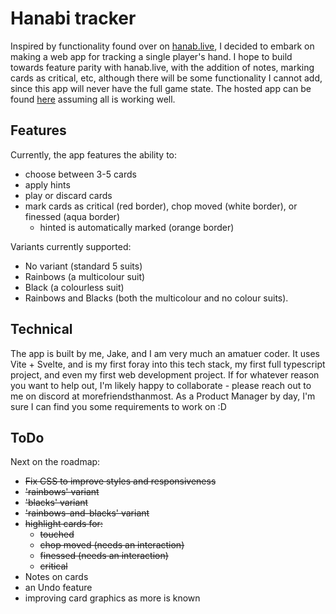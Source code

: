# Hanabi tracker

Inspired by functionality found over on [hanab.live](https://hanab.live), I decided to embark on making a web app for tracking a single player's hand. I hope to build towards feature parity with hanab.live, with the addition of notes, marking cards as critical, etc, although there will be some functionality I cannot add, since this app will never have the full game state. The hosted app can be found [here](https://jparkhouse.github.io/hanabi-tracker/) assuming all is working well.

## Features

Currently, the app features the ability to:
- choose between 3-5 cards
- apply hints
- play or discard cards
- mark cards as critical (red border), chop moved (white border), or finessed (aqua border)
    - hinted is automatically marked (orange border)

Variants currently supported:
- No variant (standard 5 suits)
- Rainbows (a multicolour suit)
- Black (a colourless suit)
- Rainbows and Blacks (both the multicolour and no colour suits).

## Technical

The app is built by me, Jake, and I am very much an amatuer coder. It uses Vite + Svelte, and is my first foray into this tech stack, my first full typescript project, and even my first web development project. If for whatever reason you want to help out, I'm likely happy to collaborate - please reach out to me on discord at morefriendsthanmost. As a Product Manager by day, I'm sure I can find you some requirements to work on :D

## ToDo

Next on the roadmap:
- ~~Fix CSS to improve styles and responsiveness~~
- ~~'rainbows' variant~~
- ~~'blacks' variant~~
- ~~'rainbows-and-blacks' variant~~
- ~~highlight cards for:~~
    - ~~touched~~
    - ~~chop moved (needs an interaction)~~
    - ~~finessed (needs an interaction)~~
    - ~~critical~~
- Notes on cards
- an Undo feature
- improving card graphics as more is known
